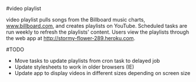 #video playlist

video playlist pulls songs from the Billboard music charts, www.billboard.com, and creates playlists on YouTube.  Scheduled tasks are run weekly to refresh the playlists' content.  Users view the playlists through the web app at http://stormy-flower-289.heroku.com.

#TODO

- Move tasks to update playlists from cron task to delayed job
- Update stylesheets to work in older browsers (IE)
- Update app to display videos in different sizes depending on screen size
